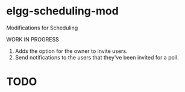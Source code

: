 # elgg-scheduling-mod
Modifications for Scheduling

WORK IN PROGRESS

1. Adds the option for the owner to invite users.
2. Send notifications to the users that they've been invited for a poll.

TODO
=====

